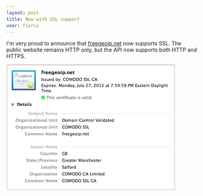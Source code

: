 ```yaml
---
layout: post
title: Now with SSL support
user: fiorix
---
```


I'm very proud to announce that [freegeoip.net](http://freegeoip.net) now
supports SSL. The public website remains HTTP only, but the API now supports
both HTTP and HTTPS.

<div class="row-fluid">
  <div class="span12 pagination-centered">
    <img src="/img/freegeoip_certificate.png" alt="">
  </div>
</div>
